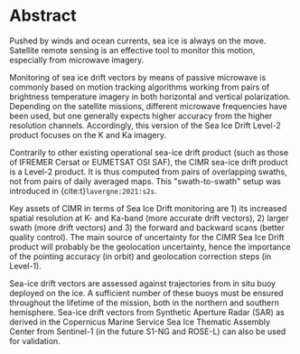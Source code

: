 # Abstract

Pushed by winds and ocean currents, sea ice is always on the move. Satellite remote sensing is an effective tool to monitor this motion, especially from microwave imagery. 

Monitoring of sea ice drift vectors by means of passive microwave is commonly based on motion tracking algorithms working from pairs of brightness temperature imagery in both horizontal and vertical polarization.
Depending on the satellite missions, different microwave frequencies have been used, but one generally expects higher accuracy from the higher resolution channels.
Accordingly, this version of the Sea Ice Drift Level-2 product focuses on the K and Ka imagery.

Contrarily to other existing operational sea-ice drift product (such as those of IFREMER Cersat or EUMETSAT OSI SAF), the CIMR sea-ice drift product is a Level-2 product. It is thus computed from pairs of
overlapping swaths, not from pairs of daily averaged maps. This "swath-to-swath" setup was introduced in {cite:t}`lavergne:2021:s2s`.

Key assets of CIMR in terms of Sea Ice Drift monitoring are 1) its increased spatial resolution at K- and Ka-band (more accurate drift vectors), 2) larger swath (more drift vectors) and 3) the forward
and backward scans (better quality control). The main source of uncertainty for the CIMR Sea Ice Drift product will probably be the geolocation uncertainty, hence the importance of the pointing
accuracy (in orbit) and geolocation correction steps (in Level-1).

Sea-ice drift vectors are assessed against trajectories from in situ buoy deployed on the ice. A sufficient number of these buoys must be ensured throughout the lifetime of the mission, both in the northern and
southern hemisphere. Sea-ice drift vectors from Synthetic Aperture Radar (SAR) as derived in the Copernicus Marine Service Sea Ice Thematic Assembly Center from Sentinel-1 (in the future S1-NG and ROSE-L) can also
be used for validation.

